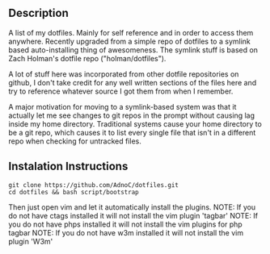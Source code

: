 ## Description
A list of my dotfiles. Mainly for self reference and in order to access them
anywhere. Recently upgraded from a simple repo of dotfiles to a symlink based
auto-installing thing of awesomeness. The symlink stuff is based on Zach Holman's
dotfile repo ("holman/dotfiles").

A lot of stuff here was incorporated from other dotfile repositories on github,
I don't take credit for any well written sections of the files here and try to
reference whatever source I got them from when I remember.

A major motivation for moving to a symlink-based system was that it actually let
me see changes to git repos in the prompt without causing lag inside my home
directory. Traditional systems cause your home directory to be a git repo, which
causes it to list every single file that isn't in a different repo when checking
for untracked files.


## Instalation Instructions
    git clone https://github.com/AdnoC/dotfiles.git
    cd dotfiles && bash script/bootstrap
Then just open vim and let it automatically install the plugins.
NOTE: If you do not have ctags installed it will not install the vim plugin 'tagbar'
NOTE: If you do not have phps installed it will not install the vim plugins for
php tagbar
NOTE: If you do not have w3m installed it will not install the vim plugin 'W3m'
